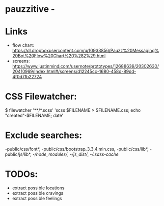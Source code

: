 # pauzzitive - 

# Links 
- flow chart:
https://dl.dropboxusercontent.com/u/10933856/Pauzz%20Messaging%20Bot%20Flow%20Chart%20%282%29.html
- screens:
https://www.justinmind.com/usernote/prototypes/12688639/20302630/20410969/index.html#/screens/d12245cc-1680-458d-89dd-4f0d7fb22724

# CSS Filewatcher:
$ filewatcher '**/*.scss' 'scss $FILENAME > $FILENAME.css; echo "created"-$FILENAME; date'

# Exclude searches:
-public/css/font*, -public/css/bootstrap_3.3.4.min.css, -public/css/lib*, -public/js/lib*, -*/node_modules/*, -*/js_dist/*, -*/.sass-cache*

# TODOs:
- extract possible locations 
- extract possible cravings
- extract possible feelings   